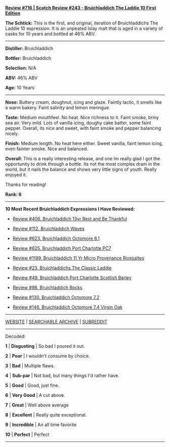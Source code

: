 
[**Review #716 | Scotch Review #243 - Bruichladdich The Laddie 10 First Edition**]( https://t8ke.review/review-716-bruichladdichs-the-laddie-10-first-edition/)

**The Schtick:** This is the first, and original, iteration of Bruichladdichs The Laddie 10 expression. It is an unpeated Islay malt that is aged in a variety of casks for 10 years and bottled at 46% ABV.

-----

**Distiller:** Bruichladdich

**Bottler:** Bruichladdich

**Selection:** N/A

**ABV:**  46% ABV

**Age:** 10 Years 

-----

**Nose:**  Buttery cream, doughnut, icing and glaze. Faintly lactic, it smells like a warm bakery. Faint salinity and lemon meringue.  

**Taste:** Medium mouthfeel. No heat. Nice richness to it. Faint smoke, briny sea air. Very mild. Lots of vanilla icing, doughy cake batter, some faint pepper. Overall, its nice and sweet, with faint smoke and pepper balancing nicely. 

**Finish:** Medium length. No heat here either. Sweet vanilla, faint lemon icing, even fainter smoke. Nice and balanced.

**Overall:** This is a really interesting release, and one Im really glad I got the opportunity to drink through a bottle. Its not the most complex dram in the world, but it nails the balance and shows very little signs of youth. Really enjoyed it. 

Thanks for reading!

**Rank: 6**

----- 

**10 Most Recent Bruichladdich Expressions I Have Reviewed:** 

- [Review #406. Bruichladdich 13yr Rest and Be Thankful]( https://t8ke.review/review-406-bruichladdich-rest-and-be-thankful-13yr/) 

- [Review #112. Bruichladdich Waves]( https://t8ke.review/review-112-bruichladdich-waves/) 

- [Review #623. Bruichladdich Octomore 6.1]( https://t8ke.review/review-623-bruichladdich-octomore-61/) 

- [Review #625. Bruichladdich Port Charlotte PC7]( https://t8ke.review/review-625-bruichladdich-port-charlotte-pc7/) 

- [Review #1199. Bruichladdich 11 Yr Micro Provenance Rivesaltes]( https://t8ke.review/review-1199-bruichladdich-11-yr-micro-provenance-riveslates) 

- [Review #23. Bruichladdichs The Classic Laddie]( https://t8ke.review/review-23-bruichladdich-the-classic-laddie-scottish-barley/) 

- [Review #49. Bruichladdich Port Charlotte Scottish Barley]( https://t8ke.review/review-49-bruichladdich-port-charlotte-scottish-barley/) 

- [Review #86. Bruichladdich Rocks]( https://t8ke.review/review-86-bruichladdich-rocks/) 

- [Review #130. Bruichladdich Octomore 7.2]( https://t8ke.review/review-130-octomore-72/) 

- [Review #146. Bruichladdich Octomore 7.4 Virgin Oak]( https://t8ke.review/review-146-bruichladdich-octomore-74/) 

-----

[WEBSITE](https://t8ke.review) | [SEARCHABLE ARCHIVE](https://t8ke.review/review-archive/) | [SUBREDDIT](https://reddit.com/r/t8kereviews)

-----

Decoded:

**1** | **Disgusting** | So bad I poured it out.

**2** | **Poor** | I wouldn't consume by choice.

**3** | **Bad** | Multiple flaws.

**4** | **Sub-par** | Not bad, but many things I'd rather have.

**5** | **Good** | Good, just fine.

**6** | **Very Good** | A cut above.

**7** | **Great** | Well above average

**8** | **Excellent** | Really quite exceptional.

**9** | **Incredible** | An all time favorite

**10** | **Perfect** | Perfect

----

